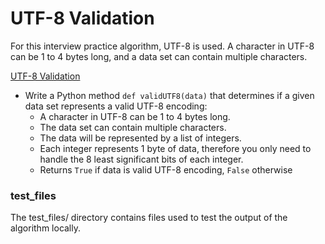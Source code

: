 # UTF-8 Validation
For this interview practice algorithm, UTF-8 is used.  A character in UTF-8 can be 1 to 4 bytes long, and a data set can contain multiple characters.

[UTF-8 Validation](/0x04-utf8_validation/)
* Write a Python method `def validUTF8(data)` that determines if a given data set represents a valid UTF-8 encoding:
  * A character in UTF-8 can be 1 to 4 bytes long.
  * The data set can contain multiple characters.
  * The data will be represented by a list of integers.
  * Each integer represents 1 byte of data, therefore you only need to handle the 8 least significant bits of each integer.
  * Returns `True` if data is valid UTF-8 encoding, `False` otherwise

### test_files
The test_files/ directory contains files used to test the output of the algorithm locally.
